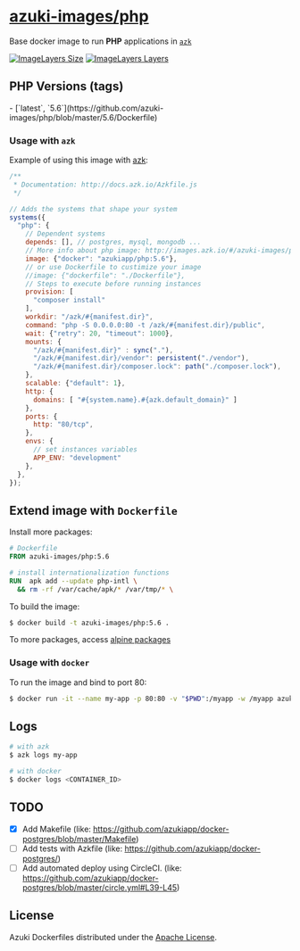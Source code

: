 [azuki-images/php](http://images.azk.io/#/php)
==================

Base docker image to run **PHP** applications in [`azk`][azk]

[![ImageLayers Size](https://img.shields.io/imagelayers/image-size/azuki-images/php/latest.svg?style=plastic)][imageslayers]
[![ImageLayers Layers](https://img.shields.io/imagelayers/layers/azuki-images/php/latest.svg?style=plastic)][imageslayers]

PHP Versions (tags)
---

<versions>
- [`latest`, `5.6`](https://github.com/azuki-images/php/blob/master/5.6/Dockerfile)
</versions>

### Usage with `azk`

Example of using this image with [azk][azk]:

```js
/**
 * Documentation: http://docs.azk.io/Azkfile.js
 */

// Adds the systems that shape your system
systems({
  "php": {
    // Dependent systems
    depends: [], // postgres, mysql, mongodb ...
    // More info about php image: http://images.azk.io/#/azuki-images/php?from=images-azkfile-php
    image: {"docker": "azukiapp/php:5.6"},
    // or use Dockerfile to custimize your image
    //image: {"dockerfile": "./Dockerfile"},
    // Steps to execute before running instances
    provision: [
      "composer install"
    ],
    workdir: "/azk/#{manifest.dir}",
    command: "php -S 0.0.0.0:80 -t /azk/#{manifest.dir}/public",
    wait: {"retry": 20, "timeout": 1000},
    mounts: {
      "/azk/#{manifest.dir}" : sync("."),
      "/azk/#{manifest.dir}/vendor": persistent("./vendor"),
      "/azk/#{manifest.dir}/composer.lock": path("./composer.lock"),
    },
    scalable: {"default": 1},
    http: {
      domains: [ "#{system.name}.#{azk.default_domain}" ]
    },
    ports: {
      http: "80/tcp",
    },
    envs: {
      // set instances variables
      APP_ENV: "development"
    },
  },
});
```

## Extend image with `Dockerfile`

Install more packages:

```dockerfile
# Dockerfile
FROM azuki-images/php:5.6

# install internationalization functions
RUN  apk add --update php-intl \
  && rm -rf /var/cache/apk/* /var/tmp/* \
```

To build the image:

```sh
$ docker build -t azuki-images/php:5.6 .
```

To more packages, access [alpine packages][alpine-packages]

### Usage with `docker`

To run the image and bind to port 80:

```sh
$ docker run -it --name my-app -p 80:80 -v "$PWD":/myapp -w /myapp azuki-images/php:5.6
```

Logs
---

```sh
# with azk
$ azk logs my-app

# with docker
$ docker logs <CONTAINER_ID>
```

## TODO
- [x] Add Makefile (like: https://github.com/azukiapp/docker-postgres/blob/master/Makefile)
- [ ] Add tests with Azkfile (like: https://github.com/azukiapp/docker-postgres/)
- [ ] Add automated deploy using CircleCI. (like: https://github.com/azukiapp/docker-postgres/blob/master/circle.yml#L39-L45)

## License

Azuki Dockerfiles distributed under the [Apache License][license].

[azk]: http://azk.io
[alpine-packages]: http://pkgs.alpinelinux.org/

[circle-ci]: https://circleci.com/gh/azuki-images/php
[imageslayers]: https://imagelayers.io/?images=azuki-images/php:latest

[issues]: https://github.com/azuki-images/php/issues
[license]: https://github.com/azuki-images/php/blob/master/LICENSE
